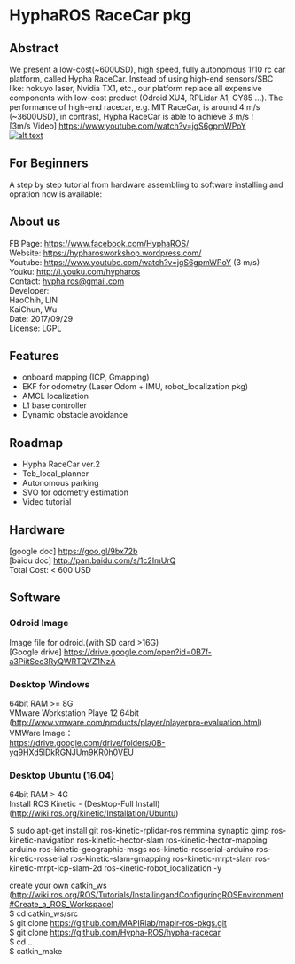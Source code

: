 # HyphaROS RaceCar pkg

## Abstract
We present a low-cost(~600USD), high speed, fully autonomous 1/10 rc car platform,
called Hypha RaceCar. Instead of using high-end sensors/SBC like: hokuyo laser, 
Nvidia TX1, etc., our platform replace all expensive components with low-cost product 
(Odroid XU4, RPLidar A1, GY85 ...). The performance of high-end racecar, e.g. MIT RaceCar,
 is around 4 m/s (~3600USD), in contrast, Hypha RaceCar is able to achieve 3 m/s !   
[3m/s Video] https://www.youtube.com/watch?v=jgS6gpmWPoY  
[![alt text](http://img.youtube.com/vi/jgS6gpmWPoY/0.jpg)](https://www.youtube.com/watch?v=jgS6gpmWPoY)  
 
## For Beginners
A step by step tutorial from hardware assembling to software installing and opration now is available:  
 
## About us
FB Page: https://www.facebook.com/HyphaROS/  
Website: https://hypharosworkshop.wordpress.com/  
Youtube: https://www.youtube.com/watch?v=jgS6gpmWPoY (3 m/s)  
Youku: http://i.youku.com/hypharos  
Contact: hypha.ros@gmail.com  
Developer:   
  HaoChih, LIN  
  KaiChun, Wu  
Date: 2017/09/29  
License: LGPL  

## Features
* onboard mapping (ICP, Gmapping)  
* EKF for odometry (Laser Odom + IMU, robot_localization pkg)
* AMCL localization  
* L1 base controller  
* Dynamic obstacle avoidance  

## Roadmap
* Hypha RaceCar ver.2   
* Teb_local_planner  
* Autonomous parking  
* SVO for odometry estimation  
* Video tutorial  

## Hardware 
[google doc] https://goo.gl/9bx72b  
[baidu doc] http://pan.baidu.com/s/1c2ImUrQ  
Total Cost: < 600 USD  

## Software
### Odroid Image
Image file for odroid.(with SD card >16G)  
[Google drive] https://drive.google.com/open?id=0B7f-a3PiitSec3RyQWRTQVZ1NzA

### Desktop Windows 
64bit RAM >= 8G  
VMware Workstation Playe 12 64bit (http://www.vmware.com/products/player/playerpro-evaluation.html)  
VMWare Image：  
https://drive.google.com/drive/folders/0B-yq9HXd5lDkRGNJUm9KR0h0VEU  

### Desktop Ubuntu (16.04) 
64bit RAM > 4G  
Install ROS Kinetic - (Desktop-Full Install)   (http://wiki.ros.org/kinetic/Installation/Ubuntu)  

$ sudo apt-get install git ros-kinetic-rplidar-ros remmina synaptic gimp ros-kinetic-navigation ros-kinetic-hector-slam ros-kinetic-hector-mapping arduino ros-kinetic-geographic-msgs ros-kinetic-rosserial-arduino ros-kinetic-rosserial ros-kinetic-slam-gmapping ros-kinetic-mrpt-slam ros-kinetic-mrpt-icp-slam-2d ros-kinetic-robot_localization -y  

create your own catkin_ws   
(http://wiki.ros.org/ROS/Tutorials/InstallingandConfiguringROSEnvironment#Create_a_ROS_Workspace)  
$ cd catkin_ws/src  
$ git clone https://github.com/MAPIRlab/mapir-ros-pkgs.git  
$ git clone https://github.com/Hypha-ROS/hypha-racecar   
$ cd ..  
$ catkin_make  


